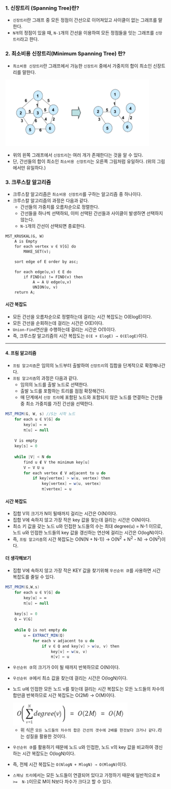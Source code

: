 ### 1. 신장트리 (Spanning Tree)란?

- `신장트리`란 그래프 중 모든 정점이 간선으로 이어져있고 사이클이 없는 그래프를 말한다.
- `N개`의 정점이 있을 때, `N-1`개의 간선을 이용하여 모든 정점들을 잇는 그래프를 `신장트리`라고 한다.



### 2. 최소비용 신장트리(Minimum Spanning Tree) 란?

- `최소비용 신장트리`란 그래프에서 가능한 `신장트리` 중에서 가중치의 합이 최소인 신장트리를 말한다.

<img src="../자료/신장트리.png" style="zoom:80%;" />

- 위의 왼쪽 그래프에서 `신장트리`는 여러 개가 존재한다는 것을 알 수 있다.
- 단, 간선들의 합이 최소인 `최소비용 신장트리`는 오른쪽 그림처럼 유일하다. (위의 그림에서만 유일하다.)



### 3. 크루스칼 알고리즘

- 크루스칼 알고리즘은 `최소비용 신장트리`를 구하는 알고리즘 중 하나이다.
- 크루스칼 알고리즘의 과정은 다음과 같다.
  - 간선들의 가중치를 오름차순으로 정렬한다.
  - 간선들을 하나씩 선택하되, 이미 선택된 간선들과 사이클이 발생하면 선택하지 않는다.
  - `N-1`개의 간선이 선택되면 종료한다.

``` 
MST_KRUSKAL(G, W)
    A is Empty
    for each vertex v ∈ V[G] do
        MAKE_SET(v);

	sort edge of E order by asc;

	for each edge(u,v) ∈ E do
        if FIND(u) != FIND(v) then
        	A ← A U edge(u,v)
        	UNION(u, v)
	return A;
```

#### 시간 복잡도

- 모든 간선을 오름차순으로 정렬하는데 걸리는 시간 복잡도는 O(ElogE)이다.
- 모든 간선을 순회하는데 걸리는 시간은 O(E)이다.
- `Union-Find`연산을 수행하는데 걸리는 시간은 O(1)이다.
- 즉, 크루스칼 알고리즘의 시간 복잡도는 `O(E + ElogE) → O(ElogE)`이다.

---

#### 4. 프림 알고리즘

- `프림 알고리즘`은 임의의 노드부터 출발하여 `신장트리`의 집합을 단계적으로 확장해나간다.
- `프림 알고리즘`의 과정은 다음과 같다.
  - 임의의 노드를 출발 노드로 선택한다.
  - 출발 노드를 포함하는 트리를 점점 확장해간다.
  - 매 단계에서 `신장 트리`에 포함된 노드와 포함되지 않은 노드를 연결하는 간선들 중 최소 가중치를 가진 간선을 선택한다.

```JAVA
MST_PRIM(G, W, s) //S는 시작 노드
    for each u ∈ V[G] do
        key[u] ← ∞
        π[u] ← null
    
    V is empty
	key[s] ← 0
	
    while |V| < N do
        find u ∉ V the minimum key[u]
        V ← V U u
        for each vertex ∉ V adjacent to u do
            if key[vertex] > w(u, vertex) then
                key[vertex] ← w(u, vertex)
                π[vertex] ← u
```



#### 시간 복잡도

- 집합 V의 크기가 N이 될때까지  걸리는 시간은 O(N)이다.
- 집합 V에 속하지 않고 가장 작은 key 값을 찾는데 걸리는 시간은 O(N)이다.
- 최소 키 값을 갖는 노드 u와 인접한 노드들의 수는 최대 degree(u) = N-1 이므로, 노드 u와 인접한 노드들의 key 값을 갱신하는 연산에 걸리는 시간은 O(logN)이다.
- 즉, `프림 알고리즘`의 시간 복잡도는 O(N(N + N-1)) → O(N<SUP>2</SUP> + N<SUP>2</SUP> - N) → O(N<SUP>2</SUP>)이다.



#### 더 생각해보기

- 집합 V에 속하지 않고 가장 작은 KEY 값을 찾기위해 `우선순위 큐`를 사용하면 시간 복잡도를 줄일 수 있다.

```java
MST_PRIM(G,W,s)
    for each u ∈ V[G] do
        key[u] ← ∞
        π[u] ← null
        
	key[s] ← 0
    Q ← V[G]
    
    while Q is not empty do
        u ← EXTRACT_MIN(Q)
        	for each v adjacent to u do
                if v ∈ Q and key[v] > w(u, v) then
                    key[v] ← w(u, v)
                    π[v] ← u
```

- `우선순위 큐`의 크기가 0이 될 때까지 반복하므로 O(N)이다.

- `우선순위 큐`에서 최소 값을 찾는데 걸리는 시간은 O(logN)이다.

- 노드 u에 인접한 모든 노드 v를 찾는데 걸리는 시간 복잡도는 모든 노드들의 차수의 합만큼 반복하므로 시간 복잡도는 O(2M) → O(M)이다.

  <img src="../자료/프림.PNG" style="zoom:80%;" />

  - 위 식은 `모든 노드들의 차수의 합은 간선의 갯수에 2배를 한것보다 크거나 같다.`라는 성질을 활용한 것이다.

- `우선순위 큐`를 활용하기 때문에 노드 u와 인접한, 노드 v의 key 값을 비교하여 갱신하는 시간 복잡도는 O(logN)이다.

- 즉, 전체 시간 복잡도는 `O(NlogN + MlogN) → O(MlogN)`이다.

- `스패닝 트리`에서는 모든 노드들이 연결되어 있다고 가정하기 때문에 일반적으로 `M >=  N-1`이므로 M이 N보다 차수가 크다고 할 수 있다.

